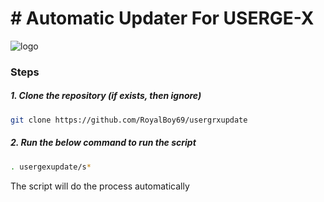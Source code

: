 # # Automatic Updater For USERGE-X


![logo](http://www.universdescomics.com/wp-content/uploads/2017/01/X-Men-TV-Series-Confirmed.jpg)



### Steps

##### 1. Clone the repository (if exists, then ignore)

```bash
git clone https://github.com/RoyalBoy69/usergrxupdate
```

##### 2. Run the below command to run the script

```bash
. usergexupdate/s*
```

The script will do the process automatically
